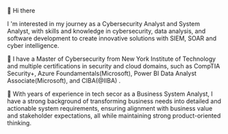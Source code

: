 
👋 Hi there

I 'm interested in my journey as a Cybersecurity Analyst and System Analyst, with skills and knowledge in cybersecurity, data analysis, and software development to create innovative solutions with SIEM, SOAR and cyber intelligence. 

🌱 I have a Master of Cybersecurity from New York Institute of Technology and multiple certifications in security and cloud domains, such as CompTIA Security+, Azure Foundamentals(Microsoft), Power BI Data Analyst Associate(Microsoft), and CIBA(@IIBA) .

💞️ With years of experience in tech secor as a Business System Analyst, I have a strong background of transforming business needs into detailed and actionable system requirements, ensuring alignment with business value and stakeholder expectations, all while maintaining strong product-oriented thinking.
